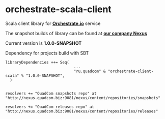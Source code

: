 orchestrate-scala-client
========================

Scala client library for [**Orchestrate.io**](http://orchestrate.io) service

The snapshot builds of library can be found at [**our company Nexus**](http://nexus.quadcom.biz:9081/nexus/content/repositories/snapshots) 

Current version is **1.0.0-SNAPSHOT**

Dependency for projects build with SBT 

    libraryDependencies ++= Seq(
                                  ...
                                  "ru.quadcom" & "orchestrate-client-scala" % "1.0.0-SNAPSHOT",
      )
      
    
    resolvers += "QuadCom snapshots repo" at "http://nexus.quadcom.biz:9081/nexus/content/repositories/snapshots"
    
    resolvers += "QuadCom releases repo" at "http://nexus.quadcom.biz:9081/nexus/content/repositories/releases"

